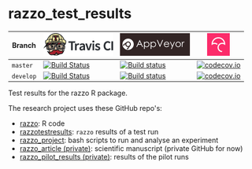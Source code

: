 # razzo_test_results

Branch    |[![Travis CI logo](pics/TravisCI.png)](https://travis-ci.org)                                                                                          |[![AppVeyor logo](pics/AppVeyor.png)](https://www.appveyor.com)                                                                                                                          |[![Codecov logo](pics/Codecov.png)](https://www.codecov.io)
----------|-------------------------------------------------------------------------------------------------------------------------------------------------------|-----------------------------------------------------------------------------------------------------------------------------------------------------------------------------------------|------------------------------------------------------------------------------------------------------------------------------------------------------------------------------------
`master`  |[![Build Status](https://travis-ci.org/richelbilderbeek/razzotestresults.svg?branch=master)](https://travis-ci.org/richelbilderbeek/razzotestresults)  |[![Build status](https://ci.appveyor.com/api/projects/status/b0tgnuh3m5y4prhp/branch/master?svg=true)](https://ci.appveyor.com/project/richelbilderbeek/razzotestresults/branch/master)  |[![codecov.io](https://codecov.io/github/richelbilderbeek/razzotestresults/coverage.svg?branch=master)](https://codecov.io/github/richelbilderbeek/razzotestresults?branch=master)
`develop` |[![Build Status](https://travis-ci.org/richelbilderbeek/razzotestresults.svg?branch=develop)](https://travis-ci.org/richelbilderbeek/razzotestresults) |[![Build status](https://ci.appveyor.com/api/projects/status/b0tgnuh3m5y4prhp/branch/develop?svg=true)](https://ci.appveyor.com/project/richelbilderbeek/razzotestresults/branch/develop)|[![codecov.io](https://codecov.io/github/richelbilderbeek/razzotestresults/coverage.svg?branch=develop)](https://codecov.io/github/richelbilderbeek/razzotestresults?branch=develop)

Test results for the razzo R package.

The research project uses these GitHub repo's:

 * [razzo](https://github.com/richelbilderbeek/razzo): R code
 * [razzotestresults](https://github.com/richelbilderbeek/razzotestresults): `razzo` results of a test run
 * [razzo_project](https://github.com/richelbilderbeek/razzo_project): bash scripts to run and analyse an experiment
 * [razzo_article (private)](https://github.com/richelbilderbeek/razzo_article): scientific manuscript (private GitHub for now)
 * [razzo_pilot_results (private)](https://github.com/richelbilderbeek/razzo_pilot_results): results of the pilot runs


